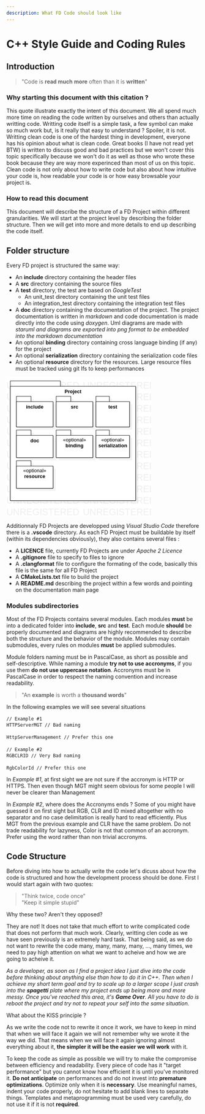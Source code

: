 ```yaml
---
description: What FD Code should look like
---
```


# C++ Style Guide and Coding Rules

## Introduction

> "Code is **read much** **more** often than it is **written**"

### Why starting this document with this citation ?

This quote illustrate exactly the intent of this document. We all spend much more time on reading the code written by ourselves and others than actually writting code. Writting code itself is a simple task, a few symbol can make so much work but, is it really that easy to understand ? Spoiler, it is not. Writting clean code is one of the hardest thing in development, everyone has his opinion about what is clean code. Great books \(I have not read yet BTW\) is written to discuss good and bad practices but we won't cover this topic specifically because we won't do it as well as those who wrote these book because they are way more experinced than most of us on this topic. Clean code is not only about how to write code but also about how intuitive your code is, how readable your code is or how easy browsable  your project is.

### How to read this document

This document will describe the structure of a FD Project within different granularities. We will start at the project level by describing the folder structure. Then we will get into more and more details to end up describing the code itself.

## Folder structure

Every FD project is structured the same way:

* An **include** directory containing the header files
* A **src** directory containing the source files
* A **test** directory, the test are based on _GoogleTest_
  * An unit\_test directory containing the unit test files
  * An integration\_test directory containing the integration test files
* A **doc** directory containing the documentation of the project. The project documentation is written in _markdown_ and code documentation is made directly into the code using _doxygen_. Uml diagrams are made with _staruml and diagrams are exported into png format to be embedded into the markdown documentation_
* An optional **binding** directory containing cross language binding \(if any\) for the project
* An optional **serialization** directory containing the serialization code files
* An optional **resource** directory for the resources. Large resource files must be tracked using git lfs to keep performances

![](.gitbook/assets/project-architecture.png)

Additionnaly FD Projects are developped using _Visual Studio Code_ therefore there is a **.vscode** directory. As each FD Project must be buildable by itself \(within its dependencies obviously\), they also contains several files :

* A **LICENCE** file, currently FD Projects are under _Apache 2 Licence_
* A **.gitignore** file to specify to files to ignore
* A **.clangformat** file to configure the formating of the code, basically this file is the same for all FD Project
* A **CMakeLists.txt** file to build the project
* A **README.md** describing the project within a few words and pointing on the documentation main page

### Modules subdirectories

Most of the FD Projects contains several modules. Each modules **must** be into a dedicated folder into **include**, **src** and **test**. Each module **should** be properly documented and diagrams are highly recommended to describe both the structure and the behavior of the module. Modules may contain submodules, every rules on modules **must** be applied submodules.

Module folders naming must be in PascalCase, as short as possible and self-descriptive. While naming a module **try not to use accronyms**, if you use them **do not use uppercase notation**. Accronyms must be in PascalCase in order to respect the naming convention and increase readability.

> "An **example** is worth a **thousand words**"

In the following examples we will see several situations

```text
// Example #1
HTTPServerMGT // Bad naming

HttpServerManagement // Prefer this one

// Example #2
RGBCLRID // Very Bad naming

RgbColorId // Prefer this one
```

In _Example \#1_, at  first sight we are not sure if the accronym is HTTP or HTTPS. Then even though MGT might seem obvious for some people I will never be clearer than Management

In _Example \#2_, where does the Accronyms ends ? Some of you might have guessed it on first sight but RGB, CLR and ID mixed altogether with no separator and no case delimitation is really hard to read efficiently. Plus MGT from the previous example and CLR have the same problem. Do not trade readability for lazyness, Color is not that common of an accronym. Prefer using the word rather than non trivial accronyms.

## Code Structure

Before diving into how to actually write the code let's dicuss about how the code is structured and how the development process should be done. First I would start again with two quotes:

> "Think twice, code once"  
> "Keep it simple stupid"

Why these two? Aren't they opposed?

They are not! It does not take that much effort to write complicated code that does not perform that much work. Clearly, writting clen code as we have seen previously is an extremely hard task. That being said, as we do not want to rewrite the code many, many, many, many, ..., many times, we need to pay high attention on what we want to acheive and how we are going to acheive it.

_As a developer, as soon as I find a project idea I just dive into the code before thinking about anything else than how to do it in C++. Then when I achieve my short term goal and try to scale up to a larger scope I just crash into the **spagetti** plate where my project ends up being more and more messy. Once you've reached this area, it's **Game Over**. All you have to do is reboot the project and try not to repeat your self into the same situation._

What about the KISS principle ?

As we write the code not to rewrite it once it work, we have to keep in mind that when we will face it again we will not remember why we wrote it the way we did. That means when we will face it again ignoring almost everything about it, **the simpler it will be the easier we will work** with it.

To keep the code as simple as possible we will try to make the compromise between efficiency and readability. Every piece of code has it "target performance" but you cannot know how efficient it is until you've  monitored it. **Do not anticipate** on performances and do not invest into **premature optimizations**. Optimize only when it is **necessary**. Use meaningful names, indent your code properly, do not hesitate to add blank lines to separate things. Templates and metaprogramming must be used very carefully, do not use it if it is not **required**.


